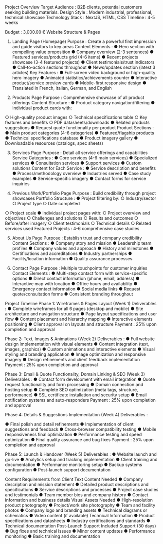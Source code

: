 Project Overview
Target Audience : B2B clients, potential customers seeking building materials.
Design Style : Modern industrial, professional, technical showcase
Technology Stack : NextJS, HTML, CSS
Timeline : 4-5 weeks

Budget : 3,000.00 €
Website Structure & Pages
1. Landing Page (Homepage)
Purpose : Create a powerful first impression and guide visitors to key areas
Content Elements :
● Hero section with compelling value proposition
● Company overview (2-3 sentences)
● Featured services/products grid (4-6 items)
● Recent projects showcase (3-4 featured projects)
● Client testimonials/trust indicators
● Call-to-action sections throughout
● News/updates section (latest 3 articles)
Key Features :
● Full-screen video background or high-quality hero imagery
● Animated statistics/achievements counter
● Interactive product/service preview cards
● Mobile-first responsive design
● Translated in French, Italian, German, and English

2. Products Page
Purpose : Comprehensive showcase of all product offerings
Content Structure :
● Product category navigation/filtering
● Individual product cards with:

○ High-quality product images
○ Technical specifications table
○ Key features and benefits
○ PDF datasheets/downloads
● Related products suggestions
● Request quote functionality per product
Product Sections :
● Main product categories (4-6 categories)
● Featured/flagship products
● Technical specifications database
● Product imagery gallery
● Downloadable resources (catalogs, spec sheets)

3. Services Page
Purpose : Detail all service offerings and capabilities
Service Categories :
● Core services (4-6 main services)
● Specialized services
● Consultation services
● Support services
● Custom solutions
Content for Each Service :
● Service description and benefits
● Process/methodology overview
● Industries served
● Case study examples
● Service-specific imagery
● Contact forms for service inquiries

4. Previous Work/Portfolio Page
Purpose : Build credibility through project showcases
Portfolio Structure :
● Project filtering by:
○ Industry/sector
○ Project type
○ Date completed

○ Project scale
● Individual project pages with:
○ Project overview and objectives
○ Challenges and solutions
○ Results and outcomes
○ Before/after imagery
○ Client testimonials
○ Technical details
○ Related services used
Featured Projects : 4-6 comprehensive case studies

5. About Us Page
Purpose : Establish trust and company credibility
Content Sections :
● Company story and mission
● Leadership team profiles
● Company values and approach
● History and milestones
● Certifications and accreditations
● Industry partnerships
● Facility/location information
● Quality assurance processes

6. Contact Page
Purpose : Multiple touchpoints for customer inquiries
Contact Elements :
● Multi-step contact form with service-specific options
● Direct contact information (phone, email, address)
● Interactive map with location
● Office hours and availability
● Emergency contact information
● Social media links
● Request quote/consultation forms
● Consistent branding throughout

Project Timeline
Phase 1: Wireframes & Pages Layout (Week 1)
Deliverables :
● Complete wireframes for all 6 pages (desktop and mobile)
● Site architecture and navigation structure
● Page layout specifications and user flow
● Content placement and hierarchy mapping
● Interactive elements positioning
● Client approval on layouts and structure
Payment : 25% upon completion and approval

Phase 2: Text, Images & Animations (Week 2)
Deliverables :
● Full website design implementation with visual elements
● Content integration (text, images, graphics)
● Custom animations and interactive elements
● Visual styling and branding application
● Image optimization and responsive imagery
● Design refinements and client feedback implementation
Payment : 25% upon completion and approval

Phase 3: Email & Quote Functionality, Domain Linking & SEO (Week 3)
Deliverables :
● Contact form development with email integration
● Quote request functionality and form processing
● Domain connection and hosting setup
● Complete SEO optimization (meta tags, structure, performance)
● SSL certificate installation and security setup
● Email notification systems and auto-responders
Payment : 25% upon completion and approval

Phase 4: Details & Suggestions Implementation (Week 4)
Deliverables :

● Final polish and detail refinements
● Implementation of client suggestions and feedback
● Cross-browser compatibility testing
● Mobile responsiveness final optimization
● Performance testing and speed optimization
● Final quality assurance and bug fixes
Payment : 25% upon completion and approval

Phase 5: Launch & Handover (Week 5)
Deliverables :
● Website launch and go-live
● Analytics setup and tracking implementation
● Client training and documentation
● Performance monitoring setup
● Backup systems configuration
● Post-launch support documentation

Content Requirements from Client
Text Content Needed
● Company description and mission statement
● Detailed product descriptions and specifications
● Service descriptions and processes
● Project case studies and testimonials
● Team member bios and company history
● Contact information and business details
Visual Assets Needed
● High-resolution product photography
● Project/work site photography
● Team and facility photos
● Company logo and branding assets
● Technical diagrams or schematics
● Video content (if available)
Technical Information
● Product specifications and datasheets
● Industry certifications and standards
● Technical documentation
Post-Launch Support
Included Support (30 days)
● Bug fixes and technical issues
● Minor content updates
● Performance monitoring
● Basic training and documentation
